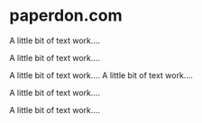 # paperdon.com

A little bit of text work....

A little bit of text work....

A little bit of text work.... A little bit of text work....

A little bit of text work....

A little bit of text work....
